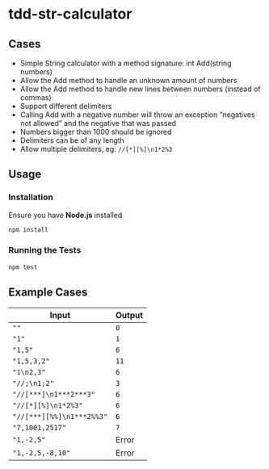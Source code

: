 # tdd-str-calculator

## Cases
- Simple String calculator with a method signature: int Add(string numbers)
- Allow the Add method to handle an unknown amount of numbers
- Allow the Add method to handle new lines between numbers (instead of commas)
- Support different delimiters
- Calling Add with a negative number will throw an exception “negatives not allowed” and the negative that was passed
- Numbers bigger than 1000 should be ignored
- Delimiters can be of any length
- Allow multiple delimiters, eg: `//[*][%]\n1*2%3` 

## Usage
### Installation
Ensure you have **Node.js** installed

```sh
npm install
```

### Running the Tests

```sh
npm test
```

## Example Cases

| Input                      | Output |
|----------------------------|--------|
| `""`                       | `0`    |
| `"1"`                      | `1`    |
| `"1,5"`                    | `6`    |
| `"1,5,3,2"`                | `11`   |
| `"1\n2,3"`                 | `6`    |
| `"//;\n1;2"`               | `3`    |
| `"//[***]\n1***2***3"`     | `6`    |
| `"//[*][%]\n1*2%3"`        | `6`    |
| `"//[***][%%]\n1***2%%3"`  | `6`    |
| `"7,1001,2517"`            | `7`    |
| `"1,-2,5"`                 | Error  |
| `"1,-2,5,-8,10"`           | Error  |
